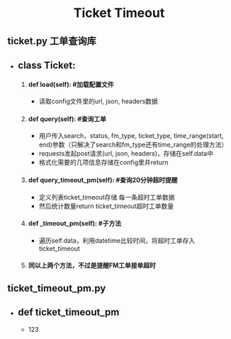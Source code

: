 <h1 style="text-align:center" align="center">Ticket Timeout</h1>

## ticket.py 工单查询库

- ## class Ticket:
  
  1. #### def load(self): #加载配置文件
     
     - 读取config文件里的url, json, headers数据
  
  2. #### def query(self): #查询工单
     
     - 用户传入search，status, fm_type, ticket_type, time_range(start, end)参数（只解决了search和fm_type还有time_range的处理方法）
     - requests发起post请求(url, json, headers)，存储在self.data中
     - 格式化需要的几项信息存储在config里并return
  
  3. #### def query_timeout_pm(self): #查询20分钟超时提醒
     
     - 定义列表ticket_timeout存储 每一条超时工单数据
     - 然后统计数量return ticket_timeout超时工单数量
  
  4. #### def _timeout_pm(self): #子方法
     
     - 遍历self.data，利用datetime比较时间，将超时工单存入ticket_timeout
  
  5. #### 同以上两个方法，不过是提醒FM工单接单超时

## ticket_timeout_pm.py

- ## def ticket_timeout_pm
  - 123
